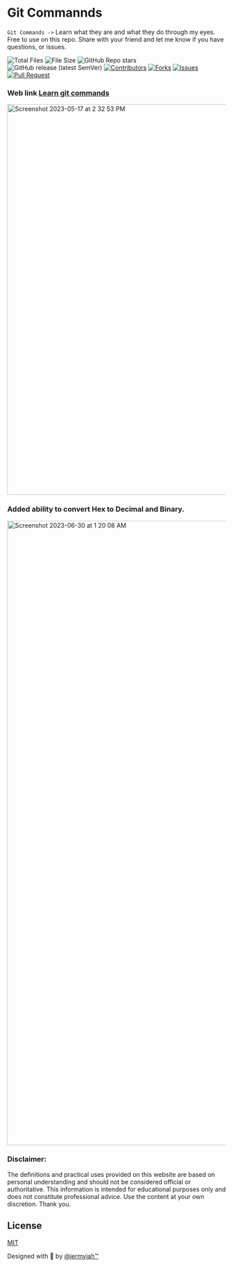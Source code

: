 # Git Commannds 

`Git Commands ->` Learn what they are and what they do through my eyes. Free to use on this repo.
Share with your friend and let me know if you have questions, or issues.


![Total Files](https://img.shields.io/github/directory-file-count/jge162/learn-git-commands?color=4078c0&)
![File Size](https://img.shields.io/github/repo-size/jge162/learn-git-commands?color=4078c0&)
![GitHub Repo stars](https://img.shields.io/github/stars/jge162/learn-git-commands?color=red&logo=github&)
![GitHub release (latest SemVer)](https://img.shields.io/github/v/release/jge162/learn-git-commands?)
[![Contributors](https://img.shields.io/github/contributors/jge162/Python_Scripts.svg)](https://github.com/jge162/learn-git-commands/graphs/contributors) [![Forks](https://img.shields.io/github/forks/jge162/Python_Scripts.svg)](https://github.com/jge162/learn-git-commands/network/members) [![Issues](https://img.shields.io/github/issues/jge162/learn-git-commands.svg)](https://github.com/jge162/learn-git-commands/issues) [![Pull Request](https://img.shields.io/github/issues-pr-closed-raw/jge162/learn-git-commands)](https://github.com/jge162/learn-git-commands/pulls)

### Web link [Learn git commands](https://git-commands-chi.vercel.app/)

<img width="900" alt="Screenshot 2023-05-17 at 2 32 53 PM" src="https://github.com/jge162/learn-git-commands/assets/31228460/d27a4f5a-4c3c-4f7d-a0de-01171479e8ec">

### Added ability to convert Hex to Decimal and Binary. 

<img width="1439" alt="Screenshot 2023-06-30 at 1 20 08 AM" src="https://github.com/jge162/learn-git-commands/assets/31228460/1f8db173-8a7f-4b12-88e4-7db9db8a272e">

### Disclaimer: 
The definitions and practical uses provided on this website are based on personal understanding and should not be considered official or authoritative. This information is intended for educational purposes only and does not constitute professional advice. Use the content at your own discretion. Thank you.

## License
[MIT](https://github.com/jge162/learn-git-commands/blob/main/LICENSE)

Designed with 💙 by [@jermyiah™](https://github.com/jge162)

